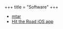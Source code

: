 +++
title = "Software"
+++



* [mtar][mtar]
* [Hit the Road iOS app][hittheroad]

[mtar]: https://github.com/xinglin/mtars
[hittheroad]: https://apps.apple.com/us/app/hit-the-road3/id1528900482
